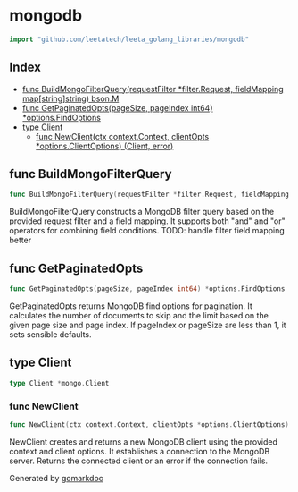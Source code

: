 <!-- Code generated by gomarkdoc. DO NOT EDIT -->

# mongodb

```go
import "github.com/leetatech/leeta_golang_libraries/mongodb"
```

## Index

- [func BuildMongoFilterQuery\(requestFilter \*filter.Request, fieldMapping map\[string\]string\) bson.M](<#BuildMongoFilterQuery>)
- [func GetPaginatedOpts\(pageSize, pageIndex int64\) \*options.FindOptions](<#GetPaginatedOpts>)
- [type Client](<#Client>)
  - [func NewClient\(ctx context.Context, clientOpts \*options.ClientOptions\) \(Client, error\)](<#NewClient>)


<a name="BuildMongoFilterQuery"></a>
## func BuildMongoFilterQuery

```go
func BuildMongoFilterQuery(requestFilter *filter.Request, fieldMapping map[string]string) bson.M
```

BuildMongoFilterQuery constructs a MongoDB filter query based on the provided request filter and a field mapping. It supports both "and" and "or" operators for combining field conditions. TODO: handle filter field mapping better

<a name="GetPaginatedOpts"></a>
## func GetPaginatedOpts

```go
func GetPaginatedOpts(pageSize, pageIndex int64) *options.FindOptions
```

GetPaginatedOpts returns MongoDB find options for pagination. It calculates the number of documents to skip and the limit based on the given page size and page index. If pageIndex or pageSize are less than 1, it sets sensible defaults.

<a name="Client"></a>
## type Client



```go
type Client *mongo.Client
```

<a name="NewClient"></a>
### func NewClient

```go
func NewClient(ctx context.Context, clientOpts *options.ClientOptions) (Client, error)
```

NewClient creates and returns a new MongoDB client using the provided context and client options. It establishes a connection to the MongoDB server. Returns the connected client or an error if the connection fails.

Generated by [gomarkdoc](<https://github.com/princjef/gomarkdoc>)
